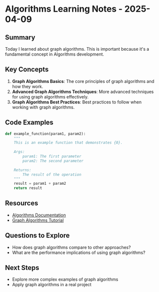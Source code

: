 # Algorithms Learning Notes - 2025-04-09

## Summary

Today I learned about graph algorithms. This is important because it's a fundamental concept in Algorithms development.

## Key Concepts

1. **Graph Algorithms Basics**: The core principles of graph algorithms and how they work.
2. **Advanced Graph Algorithms Techniques**: More advanced techniques for using graph algorithms effectively.
3. **Graph Algorithms Best Practices**: Best practices to follow when working with graph algorithms.

## Code Examples

```python
def example_function(param1, param2):
    """
    This is an example function that demonstrates {0}.
    
    Args:
        param1: The first parameter
        param2: The second parameter
        
    Returns:
        The result of the operation
    """
    result = param1 + param2
    return result
```

## Resources

- [Algorithms Documentation](https://example.com/algorithms-docs)
- [Graph Algorithms Tutorial](https://example.com/algorithms/graph-algorithms)

## Questions to Explore

- How does graph algorithms compare to other approaches?
- What are the performance implications of using graph algorithms?

## Next Steps

- Explore more complex examples of graph algorithms
- Apply graph algorithms in a real project

